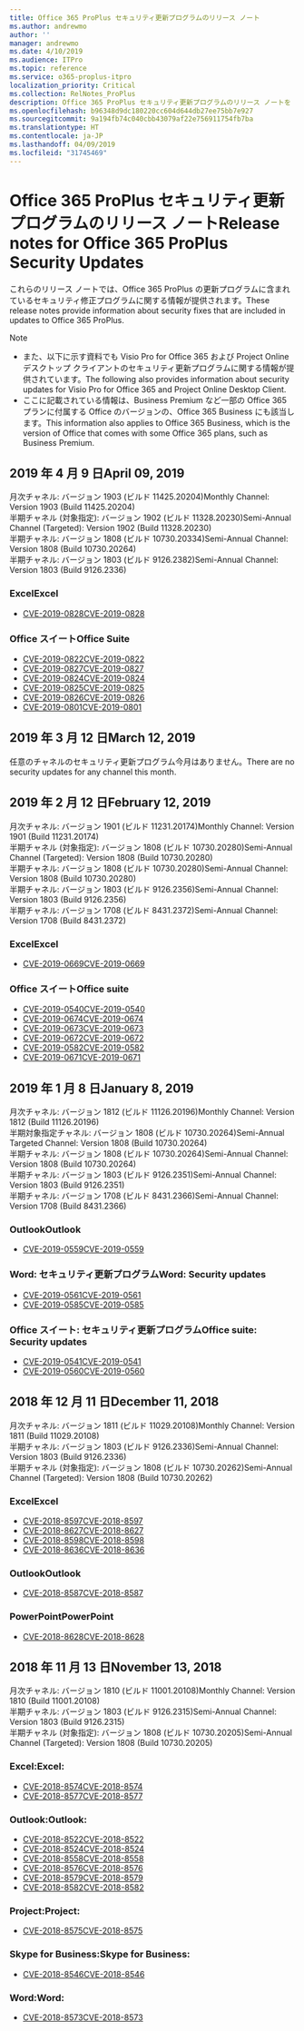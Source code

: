```yaml
---
title: Office 365 ProPlus セキュリティ更新プログラムのリリース ノート
ms.author: andrewmo
author: ''
manager: andrewmo
ms.date: 4/10/2019
ms.audience: ITPro
ms.topic: reference
ms.service: o365-proplus-itpro
localization_priority: Critical
ms.collection: RelNotes_ProPlus
description: Office 365 ProPlus セキュリティ更新プログラムのリリース ノートを IT 担当者に提供します
ms.openlocfilehash: b96348d9dc180220cc604d644db27ee75bb7e927
ms.sourcegitcommit: 9a194fb74c040cbb43079af22e756911754fb7ba
ms.translationtype: HT
ms.contentlocale: ja-JP
ms.lasthandoff: 04/09/2019
ms.locfileid: "31745469"
---
```

# <a name="release-notes-for-office-365-proplus-security-updates"></a><span data-ttu-id="2b911-103">Office 365 ProPlus セキュリティ更新プログラムのリリース ノート</span><span class="sxs-lookup"><span data-stu-id="2b911-103">Release notes for Office 365 ProPlus Security Updates</span></span>

<span data-ttu-id="2b911-104">これらのリリース ノートでは、Office 365 ProPlus の更新プログラムに含まれているセキュリティ修正プログラムに関する情報が提供されます。</span><span class="sxs-lookup"><span data-stu-id="2b911-104">These release notes provide information about security fixes that are included in updates to Office 365 ProPlus.</span></span>
 
> [!NOTE]
> - <span data-ttu-id="2b911-105">また、以下に示す資料でも Visio Pro for Office 365 および Project Online デスクトップ クライアントのセキュリティ更新プログラムに関する情報が提供されています。</span><span class="sxs-lookup"><span data-stu-id="2b911-105">The following also provides information about security updates for Visio Pro for Office 365 and Project Online Desktop Client.</span></span>
> - <span data-ttu-id="2b911-106">ここに記載されている情報は、Business Premium など一部の Office 365 プランに付属する Office のバージョンの、Office 365 Business にも該当します。</span><span class="sxs-lookup"><span data-stu-id="2b911-106">This information also applies to Office 365 Business, which is the version of Office that comes with some Office 365 plans, such as Business Premium.</span></span>
## <a name="april-09-2019"></a><span data-ttu-id="2b911-107">2019 年 4 月 9 日</span><span class="sxs-lookup"><span data-stu-id="2b911-107">April 09, 2019</span></span>
<span data-ttu-id="2b911-108">月次チャネル: バージョン 1903 (ビルド 11425.20204)</span><span class="sxs-lookup"><span data-stu-id="2b911-108">Monthly Channel: Version 1903 (Build 11425.20204)</span></span>  
<span data-ttu-id="2b911-109">半期チャネル (対象指定): バージョン 1902 (ビルド 11328.20230)</span><span class="sxs-lookup"><span data-stu-id="2b911-109">Semi-Annual Channel (Targeted): Version 1902 (Build 11328.20230)</span></span>  
<span data-ttu-id="2b911-110">半期チャネル: バージョン 1808 (ビルド 10730.20334)</span><span class="sxs-lookup"><span data-stu-id="2b911-110">Semi-Annual Channel: Version 1808 (Build 10730.20264)</span></span>  
<span data-ttu-id="2b911-111">半期チャネル: バージョン 1803 (ビルド 9126.2382)</span><span class="sxs-lookup"><span data-stu-id="2b911-111">Semi-Annual Channel: Version 1803 (Build 9126.2336)</span></span>  

### <a name="excel"></a><span data-ttu-id="2b911-112">Excel</span><span class="sxs-lookup"><span data-stu-id="2b911-112">Excel</span></span>

-   [<span data-ttu-id="2b911-113">CVE-2019-0828</span><span class="sxs-lookup"><span data-stu-id="2b911-113">CVE-2019-0828</span></span>](https://portal.msrc.microsoft.com/en-us/security-guidance/advisory/CVE-2019-0828)

### <a name="office-suite"></a><span data-ttu-id="2b911-114">Office スイート</span><span class="sxs-lookup"><span data-stu-id="2b911-114">Office Suite</span></span>

-   [<span data-ttu-id="2b911-115">CVE-2019-0822</span><span class="sxs-lookup"><span data-stu-id="2b911-115">CVE-2019-0822</span></span>](https://portal.msrc.microsoft.com/en-us/security-guidance/advisory/CVE-2019-0822)
-   [<span data-ttu-id="2b911-116">CVE-2019-0827</span><span class="sxs-lookup"><span data-stu-id="2b911-116">CVE-2019-0827</span></span>](https://portal.msrc.microsoft.com/en-us/security-guidance/advisory/CVE-2019-0827)
-   [<span data-ttu-id="2b911-117">CVE-2019-0824</span><span class="sxs-lookup"><span data-stu-id="2b911-117">CVE-2019-0824</span></span>](https://portal.msrc.microsoft.com/en-us/security-guidance/advisory/CVE-2019-0824)
-   [<span data-ttu-id="2b911-118">CVE-2019-0825</span><span class="sxs-lookup"><span data-stu-id="2b911-118">CVE-2019-0825</span></span>](https://portal.msrc.microsoft.com/en-us/security-guidance/advisory/CVE-2019-0825)
-   [<span data-ttu-id="2b911-119">CVE-2019-0826</span><span class="sxs-lookup"><span data-stu-id="2b911-119">CVE-2019-0826</span></span>](https://portal.msrc.microsoft.com/en-us/security-guidance/advisory/CVE-2019-0826)
-   [<span data-ttu-id="2b911-120">CVE-2019-0801</span><span class="sxs-lookup"><span data-stu-id="2b911-120">CVE-2019-0801</span></span>](https://portal.msrc.microsoft.com/en-us/security-guidance/advisory/CVE-2019-0801)

## <a name="march-12-2019"></a><span data-ttu-id="2b911-121">2019 年 3 月 12 日</span><span class="sxs-lookup"><span data-stu-id="2b911-121">March 12, 2019</span></span>
<span data-ttu-id="2b911-122">任意のチャネルのセキュリティ更新プログラム今月はありません。</span><span class="sxs-lookup"><span data-stu-id="2b911-122">There are no security updates for any channel this month.</span></span>

## <a name="february-12-2019"></a><span data-ttu-id="2b911-123">2019 年 2 月 12 日</span><span class="sxs-lookup"><span data-stu-id="2b911-123">February 12, 2019</span></span>
<span data-ttu-id="2b911-124">月次チャネル: バージョン 1901 (ビルド 11231.20174)</span><span class="sxs-lookup"><span data-stu-id="2b911-124">Monthly Channel: Version 1901 (Build 11231.20174)</span></span>  
<span data-ttu-id="2b911-125">半期チャネル (対象指定): バージョン 1808 (ビルド 10730.20280)</span><span class="sxs-lookup"><span data-stu-id="2b911-125">Semi-Annual Channel (Targeted): Version 1808 (Build 10730.20280)</span></span>   
<span data-ttu-id="2b911-126">半期チャネル: バージョン 1808 (ビルド 10730.20280)</span><span class="sxs-lookup"><span data-stu-id="2b911-126">Semi-Annual Channel: Version 1808 (Build 10730.20280)</span></span>  
<span data-ttu-id="2b911-127">半期チャネル: バージョン 1803 (ビルド 9126.2356)</span><span class="sxs-lookup"><span data-stu-id="2b911-127">Semi-Annual Channel: Version 1803 (Build 9126.2356)</span></span>  
<span data-ttu-id="2b911-128">半期チャネル: バージョン 1708 (ビルド 8431.2372)</span><span class="sxs-lookup"><span data-stu-id="2b911-128">Semi-Annual Channel: Version 1708 (Build 8431.2372)</span></span>  


### <a name="excel"></a><span data-ttu-id="2b911-129">Excel</span><span class="sxs-lookup"><span data-stu-id="2b911-129">Excel</span></span>

-   [<span data-ttu-id="2b911-130">CVE-2019-0669</span><span class="sxs-lookup"><span data-stu-id="2b911-130">CVE-2019-0669</span></span>](https://portal.msrc.microsoft.com/en-us/security-guidance/advisory/CVE-2019-0669)

### <a name="office-suite"></a><span data-ttu-id="2b911-131">Office スイート</span><span class="sxs-lookup"><span data-stu-id="2b911-131">Office suite</span></span>

-   [<span data-ttu-id="2b911-132">CVE-2019-0540</span><span class="sxs-lookup"><span data-stu-id="2b911-132">CVE-2019-0540</span></span>](https://portal.msrc.microsoft.com/en-us/security-guidance/advisory/CVE-2019-0540)
-   [<span data-ttu-id="2b911-133">CVE-2019-0674</span><span class="sxs-lookup"><span data-stu-id="2b911-133">CVE-2019-0674</span></span>](https://portal.msrc.microsoft.com/en-us/security-guidance/advisory/CVE-2019-0674)
-   [<span data-ttu-id="2b911-134">CVE-2019-0673</span><span class="sxs-lookup"><span data-stu-id="2b911-134">CVE-2019-0673</span></span>](https://portal.msrc.microsoft.com/en-us/security-guidance/advisory/CVE-2019-0673)
-   [<span data-ttu-id="2b911-135">CVE-2019-0672</span><span class="sxs-lookup"><span data-stu-id="2b911-135">CVE-2019-0672</span></span>](https://portal.msrc.microsoft.com/en-us/security-guidance/advisory/CVE-2019-0672)
-   [<span data-ttu-id="2b911-136">CVE-2019-0582</span><span class="sxs-lookup"><span data-stu-id="2b911-136">CVE-2019-0582</span></span>](https://portal.msrc.microsoft.com/en-us/security-guidance/advisory/CVE-2019-0582)
-   [<span data-ttu-id="2b911-137">CVE-2019-0671</span><span class="sxs-lookup"><span data-stu-id="2b911-137">CVE-2019-0671</span></span>](https://portal.msrc.microsoft.com/en-us/security-guidance/advisory/CVE-2019-0671)

## <a name="january-8-2019"></a><span data-ttu-id="2b911-138">2019 年 1 月 8 日</span><span class="sxs-lookup"><span data-stu-id="2b911-138">January 8, 2019</span></span>

<span data-ttu-id="2b911-139">月次チャネル: バージョン 1812 (ビルド 11126.20196)</span><span class="sxs-lookup"><span data-stu-id="2b911-139">Monthly Channel: Version 1812 (Build 11126.20196)</span></span>  
<span data-ttu-id="2b911-140">半期対象指定チャネル: バージョン 1808 (ビルド 10730.20264)</span><span class="sxs-lookup"><span data-stu-id="2b911-140">Semi-Annual Targeted Channel: Version 1808 (Build 10730.20264)</span></span>  
<span data-ttu-id="2b911-141">半期チャネル: バージョン 1808 (ビルド 10730.20264)</span><span class="sxs-lookup"><span data-stu-id="2b911-141">Semi-Annual Channel: Version 1808 (Build 10730.20264)</span></span>  
<span data-ttu-id="2b911-142">半期チャネル: バージョン 1803 (ビルド 9126.2351)</span><span class="sxs-lookup"><span data-stu-id="2b911-142">Semi-Annual Channel: Version 1803 (Build 9126.2351)</span></span>  
<span data-ttu-id="2b911-143">半期チャネル: バージョン 1708 (ビルド 8431.2366)</span><span class="sxs-lookup"><span data-stu-id="2b911-143">Semi-Annual Channel: Version 1708 (Build 8431.2366)</span></span>  


### <a name="outlook"></a><span data-ttu-id="2b911-144">Outlook</span><span class="sxs-lookup"><span data-stu-id="2b911-144">Outlook</span></span>
-   [<span data-ttu-id="2b911-145">CVE-2019-0559</span><span class="sxs-lookup"><span data-stu-id="2b911-145">CVE-2019-0559</span></span>](https://portal.msrc.microsoft.com/en-us/security-guidance/advisory/CVE-2019-0559)

### <a name="word-security-updates"></a><span data-ttu-id="2b911-146">Word: セキュリティ更新プログラム</span><span class="sxs-lookup"><span data-stu-id="2b911-146">Word: Security updates</span></span> 
-   [<span data-ttu-id="2b911-147">CVE-2019-0561</span><span class="sxs-lookup"><span data-stu-id="2b911-147">CVE-2019-0561</span></span>](https://portal.msrc.microsoft.com/en-us/security-guidance/advisory/CVE-2019-0561)
-   [<span data-ttu-id="2b911-148">CVE-2019-0585</span><span class="sxs-lookup"><span data-stu-id="2b911-148">CVE-2019-0585</span></span>](https://portal.msrc.microsoft.com/en-us/security-guidance/advisory/CVE-2019-0585) 
 
### <a name="office-suite-security-updates"></a><span data-ttu-id="2b911-149">Office スイート: セキュリティ更新プログラム</span><span class="sxs-lookup"><span data-stu-id="2b911-149">Office suite: Security updates</span></span> 
-   [<span data-ttu-id="2b911-150">CVE-2019-0541</span><span class="sxs-lookup"><span data-stu-id="2b911-150">CVE-2019-0541</span></span>](https://portal.msrc.microsoft.com/en-us/security-guidance/advisory/CVE-2019-0541)
-   [<span data-ttu-id="2b911-151">CVE-2019-0560</span><span class="sxs-lookup"><span data-stu-id="2b911-151">CVE-2019-0560</span></span>](https://portal.msrc.microsoft.com/en-us/security-guidance/advisory/CVE-2019-0560)

## <a name="december-11-2018"></a><span data-ttu-id="2b911-152">2018 年 12 月 11 日</span><span class="sxs-lookup"><span data-stu-id="2b911-152">December 11, 2018</span></span>
<span data-ttu-id="2b911-153">月次チャネル: バージョン 1811 (ビルド 11029.20108)</span><span class="sxs-lookup"><span data-stu-id="2b911-153">Monthly Channel: Version 1811 (Build 11029.20108)</span></span>  
<span data-ttu-id="2b911-154">半期チャネル: バージョン 1803 (ビルド 9126.2336)</span><span class="sxs-lookup"><span data-stu-id="2b911-154">Semi-Annual Channel: Version 1803 (Build 9126.2336)</span></span>  
<span data-ttu-id="2b911-155">半期チャネル (対象指定): バージョン 1808 (ビルド 10730.20262)</span><span class="sxs-lookup"><span data-stu-id="2b911-155">Semi-Annual Channel (Targeted): Version 1808 (Build 10730.20262)</span></span>  

### <a name="excel"></a><span data-ttu-id="2b911-156">Excel</span><span class="sxs-lookup"><span data-stu-id="2b911-156">Excel</span></span>

-   [<span data-ttu-id="2b911-157">CVE-2018-8597</span><span class="sxs-lookup"><span data-stu-id="2b911-157">CVE-2018-8597</span></span>](https://portal.msrc.microsoft.com/en-us/security-guidance/advisory/CVE-2018-8597)
-   [<span data-ttu-id="2b911-158">CVE-2018-8627</span><span class="sxs-lookup"><span data-stu-id="2b911-158">CVE-2018-8627</span></span>](https://portal.msrc.microsoft.com/en-us/security-guidance/advisory/CVE-2018-8627)
-   [<span data-ttu-id="2b911-159">CVE-2018-8598</span><span class="sxs-lookup"><span data-stu-id="2b911-159">CVE-2018-8598</span></span>](https://portal.msrc.microsoft.com/en-us/security-guidance/advisory/CVE-2018-8598)
-   [<span data-ttu-id="2b911-160">CVE-2018-8636</span><span class="sxs-lookup"><span data-stu-id="2b911-160">CVE-2018-8636</span></span>](https://portal.msrc.microsoft.com/en-us/security-guidance/advisory/CVE-2018-8636)

### <a name="outlook"></a><span data-ttu-id="2b911-161">Outlook</span><span class="sxs-lookup"><span data-stu-id="2b911-161">Outlook</span></span>

-   [<span data-ttu-id="2b911-162">CVE-2018-8587</span><span class="sxs-lookup"><span data-stu-id="2b911-162">CVE-2018-8587</span></span>](https://portal.msrc.microsoft.com/en-us/security-guidance/advisory/CVE-2018-8587)

### <a name="powerpoint"></a><span data-ttu-id="2b911-163">PowerPoint</span><span class="sxs-lookup"><span data-stu-id="2b911-163">PowerPoint</span></span>

-   [<span data-ttu-id="2b911-164">CVE-2018-8628</span><span class="sxs-lookup"><span data-stu-id="2b911-164">CVE-2018-8628</span></span>](https://portal.msrc.microsoft.com/en-us/security-guidance/advisory/CVE-2018-8628)

## <a name="november-13-2018"></a><span data-ttu-id="2b911-165">2018 年 11 月 13 日</span><span class="sxs-lookup"><span data-stu-id="2b911-165">November 13, 2018</span></span>
<span data-ttu-id="2b911-166">月次チャネル: バージョン 1810 (ビルド 11001.20108)</span><span class="sxs-lookup"><span data-stu-id="2b911-166">Monthly Channel: Version 1810 (Build 11001.20108)</span></span>  
<span data-ttu-id="2b911-167">半期チャネル: バージョン 1803 (ビルド 9126.2315)</span><span class="sxs-lookup"><span data-stu-id="2b911-167">Semi-Annual Channel: Version 1803 (Build 9126.2315)</span></span>  
<span data-ttu-id="2b911-168">半期チャネル (対象指定): バージョン 1808 (ビルド 10730.20205)</span><span class="sxs-lookup"><span data-stu-id="2b911-168">Semi-Annual Channel (Targeted): Version 1808 (Build 10730.20205)</span></span>  

### <a name="excel"></a><span data-ttu-id="2b911-169">Excel:</span><span class="sxs-lookup"><span data-stu-id="2b911-169">Excel:</span></span>

-   [<span data-ttu-id="2b911-170">CVE-2018-8574</span><span class="sxs-lookup"><span data-stu-id="2b911-170">CVE-2018-8574</span></span>](https://portal.msrc.microsoft.com/en-us/security-guidance/advisory/CVE-2018-8574)
-   [<span data-ttu-id="2b911-171">CVE-2018-8577</span><span class="sxs-lookup"><span data-stu-id="2b911-171">CVE-2018-8577</span></span>](https://portal.msrc.microsoft.com/en-us/security-guidance/advisory/CVE-2018-8577)

### <a name="outlook"></a><span data-ttu-id="2b911-172">Outlook:</span><span class="sxs-lookup"><span data-stu-id="2b911-172">Outlook:</span></span>

-   [<span data-ttu-id="2b911-173">CVE-2018-8522</span><span class="sxs-lookup"><span data-stu-id="2b911-173">CVE-2018-8522</span></span>](https://portal.msrc.microsoft.com/en-us/security-guidance/advisory/CVE-2018-8522)
-   [<span data-ttu-id="2b911-174">CVE-2018-8524</span><span class="sxs-lookup"><span data-stu-id="2b911-174">CVE-2018-8524</span></span>](https://portal.msrc.microsoft.com/en-us/security-guidance/advisory/CVE-2018-8524)
-   [<span data-ttu-id="2b911-175">CVE-2018-8558</span><span class="sxs-lookup"><span data-stu-id="2b911-175">CVE-2018-8558</span></span>](https://portal.msrc.microsoft.com/en-us/security-guidance/advisory/CVE-2018-8558)
-   [<span data-ttu-id="2b911-176">CVE-2018-8576</span><span class="sxs-lookup"><span data-stu-id="2b911-176">CVE-2018-8576</span></span>](https://portal.msrc.microsoft.com/en-us/security-guidance/advisory/CVE-2018-8576)
-   [<span data-ttu-id="2b911-177">CVE-2018-8579</span><span class="sxs-lookup"><span data-stu-id="2b911-177">CVE-2018-8579</span></span>](https://portal.msrc.microsoft.com/en-us/security-guidance/advisory/CVE-2018-8579)
-   [<span data-ttu-id="2b911-178">CVE-2018-8582</span><span class="sxs-lookup"><span data-stu-id="2b911-178">CVE-2018-8582</span></span>](https://portal.msrc.microsoft.com/en-us/security-guidance/advisory/CVE-2018-8582)

### <a name="project"></a><span data-ttu-id="2b911-179">Project:</span><span class="sxs-lookup"><span data-stu-id="2b911-179">Project:</span></span>

-   [<span data-ttu-id="2b911-180">CVE-2018-8575</span><span class="sxs-lookup"><span data-stu-id="2b911-180">CVE-2018-8575</span></span>](https://portal.msrc.microsoft.com/en-us/security-guidance/advisory/CVE-2018-8575)

### <a name="skype-for-business"></a><span data-ttu-id="2b911-181">Skype for Business:</span><span class="sxs-lookup"><span data-stu-id="2b911-181">Skype for Business:</span></span>

-   [<span data-ttu-id="2b911-182">CVE-2018-8546</span><span class="sxs-lookup"><span data-stu-id="2b911-182">CVE-2018-8546</span></span>](https://portal.msrc.microsoft.com/en-us/security-guidance/advisory/CVE-2018-8546)

### <a name="word"></a><span data-ttu-id="2b911-183">Word:</span><span class="sxs-lookup"><span data-stu-id="2b911-183">Word:</span></span>

-   [<span data-ttu-id="2b911-184">CVE-2018-8573</span><span class="sxs-lookup"><span data-stu-id="2b911-184">CVE-2018-8573</span></span>](https://portal.msrc.microsoft.com/en-us/security-guidance/advisory/CVE-2018-8573)